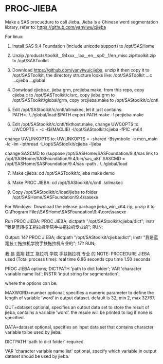 # PROC-JIEBA
Make a SAS procuedure to call Jieba. Jieba is a Chinese word segmentation library, refer to: https://github.com/yanyiwu/cjieba

For linux:

1. Install SAS 9.4 Foundation (include unicode support) to /opt/SASHome

2. Unzip <SASRepo>/products/toolkit__94xxx__lax__en__sp0__1/en_misc.zip/toolkit.zip to /opt/SASToolkit

3. Download https://github.com/yanyiwu/cjieba, unzip it then copy it to /opt/SASToolkit, the directory structure looks like:
/opt/SASToolkit
...c
...cjieba
...global

4. Donwload cjieba.c, jieba.grm, prcjieba.make, from this repo, copy cjieba.c to /opt/SASToolkit/c/src, copy jieba.grm to /opt/SASToolkit/global/grm,
copy prcjieba.make to /opt/SAStoolkit/c/cntl

5. Edit /opt/SAStoolkit/c/cntl/allmakec, let it just contains:
PATH=../../global/load:$PATH
export PATH
make -f prcjieba.make

6. Edit /opt/SAStoolkit/c/cntl/tlkthost.make, change UWCOPTS to:
UWCOPTS         = -c -I$(MACLIB) -I/opt/SAStoolkit/cjieba -fPIC -m64

change UWLINKOPTS to:
UWLINKOPTS      = -shared -Bsymbolic -e mcn_main \
                  -lc -lm -lpthread -L/opt/SAStoolkit/cjieba -ljieba
                  
change SASCMD to (suppose /opt/SASHome/SASFoundation/9.4/sas link to /opt/SASHome/SASFoundation/9.4/bin/sas_u8):
SASCMD = /opt/SASHome/SASFoundation/9.4/sas -path ../../global/load

7. Make cjieba:
cd /opt/SASToolkit/cjieba
make demo

8. Make PROC JIEBA:
cd /opt/SAStoolkit/c/cntl
./allmakec

9. Copy /opt/SAStoolkit/c/load/jieba to folder /opt/SASHome/SASFoundation/9.4/sasexe
 

For Windows: 
Download the release package jieba_win_x64.zip, unzip it to C:\Program Files\SASHome\SASFoundation\9.4\core\sasexe

Run PROC JIEBA:
PROC JIEBA;
dictpath "/opt/SAStoolkit/cjieba/dict";
instr "我是蓝翔技工拖拉机学院手扶拖拉机专业的";
RUN;

Output:
 14? PROC JIEBA;
dictpath "/opt/SAStoolkit/cjieba/dict";
instr "我是蓝翔技工拖拉机学院手扶拖拉机专业的";
 17? RUN;

我
是
蓝翔
技工
拖拉机
学院
手扶拖拉机
专业
的
NOTE: PROCEDURE JIEBA used (Total process time):
      real time           6.86 seconds
      cpu time            1.50 seconds
      
PROC JIEBA options;
DICTPATH 'path to dict folder';
VAR 'character variable name list';
INSTR 'input string for segmentation';

where the options can be:

MAXWORD=number   optional, specifies a numeric parameter to define the length of variable 'word' in output dataset. default is 32, min 2, max 32767.

OUT=dataset     optional, specifies an output data set to store the result of jieba, contains a variable 'word'. the resule will be printed to log if none is specified.

DATA=dataset    optional, specifies an input data set that contains character variable to be used by jieba.

DICTPATH 'path to dict folder'       required.

VAR 'character variable name list'   optional, specify which variable in output dataset shoud be used by jieba.





